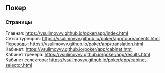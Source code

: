 ## Покер

### Страницы

Главная: https://vsulimovvv.github.io/poker/app/index.html  
Сетка турниров: https://vsulimovvv.github.io/poker/app/tournaments.html  
Переводы: https://vsulimovvv.github.io/poker/app/translation.html  
Кабинет: https://vsulimovvv.github.io/poker/app/cabinet.html  
Кабинет тренера: https://vsulimovvv.github.io/poker/app/results.html  
Кабинет селектора: https://vsulimovvv.github.io/poker/app/cabinet-selector.html  
